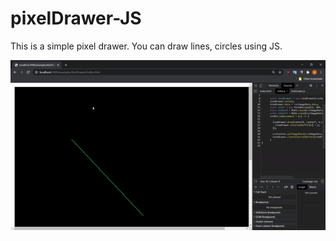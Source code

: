 # pixelDrawer-JS
This is a simple pixel drawer. You can draw lines, circles using JS.

![](example.gif)
